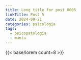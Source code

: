 ```yaml
---
title: Long title for post 0005
linkTitle: Post 5
date: 2024-09-21
categories: psicologia
tags:
  - psicopatologia
  - mania
---
```

{{< base/lorem count=8 >}}
